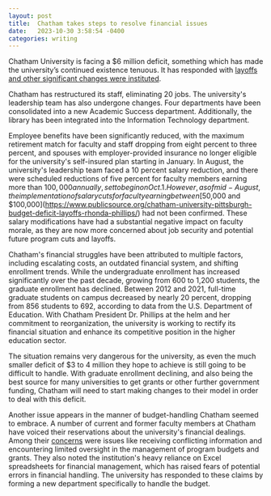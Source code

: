 ```yaml
---
layout: post
title:  Chatham takes steps to resolve financial issues
date:   2023-10-30 3:58:54 -0400
categories: writing
---
```


Chatham University is facing a $6 million deficit, something which has made the university’s continued existence tenuous. It has responded with [layoffs and other significant changes were instituted](https://www.post-gazette.com/news/education/2023/09/13/chatham-university-campus-cuts-deficit/stories/202309120109).

Chatham has restructured its staff, eliminating 20 jobs. The university's leadership team has also undergone changes. Four departments have been consolidated into a new Academic Success department. Additionally, the library has been integrated into the Information Technology department. 

Employee benefits have been significantly reduced, with the maximum retirement match for faculty and staff dropping from eight percent to three percent, and spouses with employer-provided insurance no longer eligible for the university's self-insured plan starting in January. In August, the university's leadership team faced a 10 percent salary reduction, and there were scheduled reductions of five percent for faculty members earning more than $100,000 annually, set to begin on Oct. 1. However, as of mid-August, the implementation of salary cuts for faculty earning between [$50,000 and $100,000](https://www.publicsource.org/chatham-university-pittsburgh-budget-deficit-layoffs-rhonda-phillips/) had not been confirmed. These salary modifications have had a substantial negative impact on faculty morale, as they are now more concerned about job security and potential future program cuts and layoffs.

Chatham's financial struggles have been attributed to multiple factors, including escalating costs, an outdated financial system, and shifting enrollment trends. While the undergraduate enrollment has increased significantly over the past decade, growing from 600 to 1,200 students, the graduate enrollment has declined. Between 2012 and 2021, full-time graduate students on campus decreased by nearly 20 percent, dropping from 856 students to 692, according to data from the U.S. Department of Education. With Chatham President Dr. Phillips at the helm and her commitment to reorganization, the university is working to rectify its financial situation and enhance its competitive position in the higher education sector.

The situation remains very dangerous for the university, as even the much smaller deficit of $3 to 4 million they hope to achieve is still going to be difficult to handle. With graduate enrollment declining, and also being the best source for many universities to get grants or other further government funding, Chatham will need to start making changes to their model in order to deal with this deficit. 

Another issue appears in the manner of budget-handling Chatham seemed to embrace. A number of current and former faculty members at Chatham have voiced their reservations about the university's financial dealings. Among their [concerns](https://www.publicsource.org/chatham-university-deficit-accounting-budgets-faculty-excel-spreadsheets/) were issues like receiving conflicting information and encountering limited oversight in the management of program budgets and grants. They also noted the institution's heavy reliance on Excel spreadsheets for financial management, which has raised fears of potential errors in financial handling. The university has responded to these claims by forming a new department specifically to handle the budget.